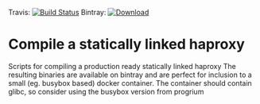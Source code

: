 Travis: [![Build Status](https://travis-ci.org/askholme/static-haproxy.svg?branch=master)](https://travis-ci.org/askholme/static-haproxy) 
Bintray: [![Download](https://api.bintray.com/packages/askholme/static-software/haproxy/images/download.svg) ](https://bintray.com/askholme/static-software/haproxy/_latestVersion)
# Compile a statically linked haproxy

Scripts for compiling a production ready statically linked haproxy
The resulting binaries are available on bintray and are perfect for inclusion to a small (eg. busybox based) docker container.
The container should contain glibc, so consider using the busybox
version from progrium

